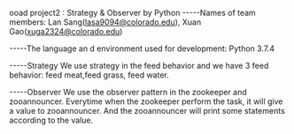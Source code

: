 ooad project2 : Strategy & Observer by Python
-----Names of team members: Lan Sang(lasa9094@colorado.edu), Xuan Gao(xuga2324@colorado.edu)

-----The language an d environment used for development: Python 3.7.4

-----Strategy We use strategy in the feed behavior and we have 3 feed behavior: feed meat,feed grass, feed water.

-----Observer We use the observer pattern in the zookeeper and zooannouncer. Everytime when the zookeeper perform the task, it will give a value to zooannouncer. And the zooannouncer will print some statements according to the value.
